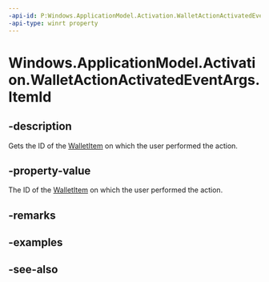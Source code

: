 ----api-id: P:Windows.ApplicationModel.Activation.WalletActionActivatedEventArgs.ItemId
-api-type: winrt property
---<!-- Property syntaxpublic string ItemId { get; }--># Windows.ApplicationModel.Activation.WalletActionActivatedEventArgs.ItemId## -descriptionGets the ID of the [WalletItem](../windows.applicationmodel.wallet/walletitem.md) on which the user performed the action.## -property-valueThe ID of the [WalletItem](../windows.applicationmodel.wallet/walletitem.md) on which the user performed the action.## -remarks## -examples## -see-also